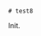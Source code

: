                                                                                                                                                                                                                                                                         # test8

Init.
